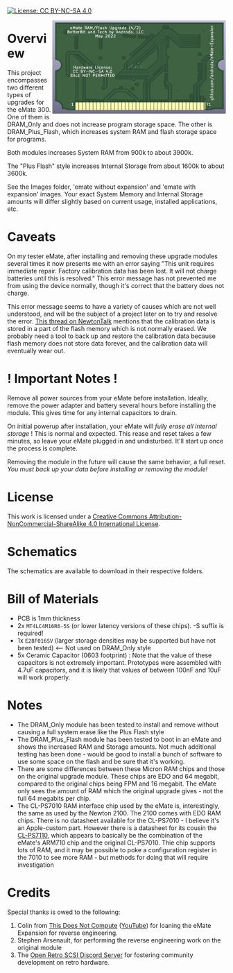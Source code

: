 [![License: CC BY-NC-SA 4.0](https://img.shields.io/badge/License-CC%20BY--NC--SA%204.0-lightgrey.svg)](https://creativecommons.org/licenses/by-nc-sa/4.0/)

<img align="right" width="400" height="215" src="https://github.com/androda/eMate-Expansion/blob/main/DRAM_Plus_Flash/Images/ModuleFront.PNG?raw=true">

# Overview
This project encompasses two different types of upgrades for the eMate 300.  One of them is DRAM_Only and does not increase program storage space.  The other is DRAM_Plus_Flash, which increases system RAM and flash storage space for programs.

Both modules increases System RAM from 900k to about 3900k.

The "Plus Flash" style increases Internal Storage from about 1600k to about 3600k.

See the Images folder, 'emate without expansion' and 'emate with expansion' images.  Your exact System Memory and Internal Storage amounts will differ slightly based on current usage, installed applications, etc.

# Caveats
On my tester eMate, after installing and removing these upgrade modules several times it now presents me with an error saying "This unit requires immediate repair.  Factory calibration data has been lost.  It will not charge batteries until this is resolved."  This error message has not prevented me from using the device normally, though it's correct that the battery does not charge.

This error message seems to have a variety of causes which are not well understood, and will be the subject of a project later on to try and resolve the error.  [This thread on NewtonTalk](https://web.archive.org/web/20220817134007/https://marc.info/?l=newtontalk&m=152884887314832&w=2) mentions that the calibration data is stored in a part of the flash memory which is not normally erased.  We probably need a tool to back up and restore the calibration data because flash memory does not store data forever, and the calibration data will eventually wear out.

# ! Important Notes !
Remove all power sources from your eMate before installation.  Ideally, remove the power adapter and battery several hours before installing the module.  This gives time for any internal capacitors to drain.

On initial powerup after installation, your eMate will *fully erase all internal storage* !  This is normal and expected.  This rease and reset takes a few minutes, so leave your eMate plugged in and undisturbed.  It'll start up once the process is complete.

Removing the module in the future will cause the same behavior, a full reset.  *You must back up your data before installing or removing the module!*

# License
This work is licensed under a
[Creative Commons Attribution-NonCommercial-ShareAlike 4.0 International License](https://creativecommons.org/licenses/by-nc-sa/4.0/).

# Schematics
The schematics are available to download in their respective folders.

# Bill of Materials
 * PCB is 1mm thickness
 * 2x `MT4LC4M16R6-5S` (or lower latency versions of these chips).  -S suffix is required!
 * 1x `E28F016SV` (larger storage densities may be supported but have not been tested)  <-- Not used on DRAM_Only style
 * 5x Ceramic Capacitor (0603 footprint) : Note that the value of these capacitors is not extremely important.  Prototypes were assembled with 4.7uF capacitors, and it is likely that values of between 100nF and 10uF will work properly.

# Notes
* The DRAM_Only module has been tested to install and remove without causing a full system erase like the Plus Flash style
* The DRAM_Plus_Flash module has been tested to boot in an eMate and shows the increased RAM and Storage amounts.  Not much additional testing has been done - would be good to install a bunch of software to use some space on the flash and be sure that it's working.
* There are some differences between these Micron RAM chips and those on the original upgrade module.  These chips are EDO and 64 megabit, compared to the original chips being FPM and 16 megabit.  The eMate only sees the amount of RAM which the original upgrade gives - not the full 64 megabits per chip.
* The CL-PS7010 RAM interface chip used by the eMate is, interestingly, the same as used by the Newton 2100.  The 2100 comes with EDO RAM chips.  There is no datasheet available for the CL-PS7010 - I believe it's an Apple-custom part.  However there is a datasheet for its cousin the [CL-PS7110](https://github.com/androda/eMate-Expansion/blob/main/Datasheets/CL-PS7110.pdf), which appears to basically be the combination of the eMate's ARM710 chip and the original CL-PS7010.  Thie chip supports lots of RAM, and it may be possible to poke a configuration register in the 7010 to see more RAM - but methods for doing that will require investigation

# Credits
Special thanks is owed to the following:
1. Colin from [This Does Not Compute](https://www.patreon.com/thisdoesnotcompute/) ([YouTube](https://www.youtube.com/channel/UCEp20NgOZHmgWdbQdHSxgjw)) for loaning the eMate Expansion for reverse engineering.
2. Stephen Arsenault, for performing the reverse engineering work on the original module
3. The [Open Retro SCSI Discord Server](https://discord.gg/5AtypUqFCT) for fostering community development on retro hardware.
